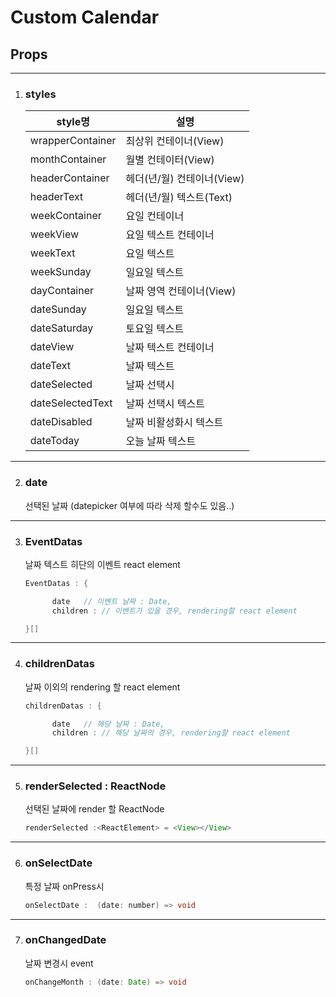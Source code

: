 # Custom Calendar

## Props

---

1. ### styles

   | style명          | 설명                       |
   | ---------------- | -------------------------- |
   | wrapperContainer | 최상위 컨테이너(View)      |
   | monthContainer   | 월별 컨테이터(View)        |
   | headerContainer  | 헤더(년/월) 컨테이너(View) |
   | headerText       | 헤더(년/월) 텍스트(Text)   |
   | weekContainer    | 요일 컨테이너              |
   | weekView         | 요일 텍스트 컨테이너       |
   | weekText         | 요일 텍스트                |
   | weekSunday       | 일요일 텍스트              |
   | dayContainer     | 날짜 영역 컨테이너(View)   |
   | dateSunday       | 일요일 텍스트              |
   | dateSaturday     | 토요일 텍스트              |
   | dateView         | 날짜 텍스트 컨테이너       |
   | dateText         | 날짜 텍스트                |
   | dateSelected     | 날짜 선택시                |
   | dateSelectedText | 날짜 선택시 텍스트         |
   | dateDisabled     | 날짜 비활성화시 텍스트     |
   | dateToday        | 오늘 날짜 텍스트           |

---

2. ### date

   선택된 날짜 (datepicker 여부에 따라 삭제 할수도 있음..)

---

3. ### EventDatas

   날짜 텍스트 히단의 이벤트 react element

   ```java
   EventDatas : {

         date   // 이벤트 날짜 : Date,
         children : // 이벤트가 있을 경우, rendering할 react element

   }[]
   ```

---

4.  ### childrenDatas

    날짜 이외의 rendering 할 react element

    ```java
    childrenDatas : {

          date   // 해당 날짜 : Date,
          children : // 해당 날짜의 경우, rendering할 react element

    }[]
    ```

---

5. ### renderSelected : ReactNode

   선택된 날짜에 render 할 ReactNode

   ```java
   renderSelected :<ReactElement> = <View></View>
   ```

---

6. ### onSelectDate

   특정 날짜 onPress시

   ```java
   onSelectDate :  (date: number) => void
   ```

---

7. ### onChangedDate

   날짜 변경시 event

   ```java
   onChangeMonth : (date: Date) => void
   ```
